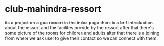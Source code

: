 # club-mahindra-ressort
its a project on a goa ressort
in the index page there is a brif introduction about the ressort and the facilites provide by the ressort
after that there's some picture of the rooms for children and adults
after that there is a joining from where we ask user to give their contact so we can connect with them.
